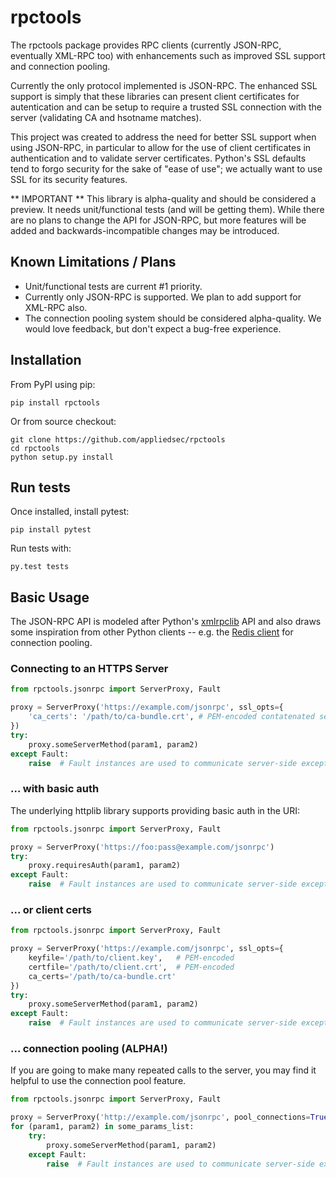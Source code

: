 # rpctools

The rpctools package provides RPC clients (currently JSON-RPC, eventually XML-RPC too) with enhancements such
as improved SSL support and connection pooling.

Currently the only protocol implemented is JSON-RPC.  The enhanced SSL support is simply that these libraries
can present client certificates for autentication and can be setup to require a trusted SSL connection with
the server (validating CA and hsotname matches).

This project was created to address the need for better SSL support when using JSON-RPC, in particular to allow for
the use of client certificates in authentication and to validate server certificates.  Python's SSL defaults tend
to forgo security for the sake of "ease of use"; we actually want to use SSL for its security features.

** IMPORTANT **
This library is alpha-quality and should be considered a preview.  It needs unit/functional tests (and will be getting
them).  While there are no plans to change the API for JSON-RPC, but more features will be added and backwards-incompatible
changes may be introduced.

## Known Limitations / Plans

- Unit/functional tests are current #1 priority.
- Currently only JSON-RPC is supported.  We plan to add support for XML-RPC also.
- The connection pooling system should be considered alpha-quality.  We would love feedback, but don't expect
  a bug-free experience.

## Installation

From PyPI using pip:

    pip install rpctools

Or from source checkout:

    git clone https://github.com/appliedsec/rpctools
    cd rpctools
    python setup.py install

## Run tests

Once installed, install pytest:

    pip install pytest

Run tests with:

    py.test tests

## Basic Usage

The JSON-RPC API is modeled after Python's [xmlrpclib](http://docs.python.org/2/library/xmlrpclib.html) API and
also draws some inspiration from other Python clients -- e.g. the [Redis client](https://github.com/andymccurdy/redis-py)
for connection pooling.

### Connecting to an HTTPS Server

```python
from rpctools.jsonrpc import ServerProxy, Fault

proxy = ServerProxy('https://example.com/jsonrpc', ssl_opts={
    'ca_certs': '/path/to/ca-bundle.crt', # PEM-encoded contatenated set of CA certificates
})
try:
    proxy.someServerMethod(param1, param2)
except Fault:
    raise  # Fault instances are used to communicate server-side exceptions.
```

### ... with basic auth

The underlying httplib library supports providing basic auth in the URI:

```python
from rpctools.jsonrpc import ServerProxy, Fault

proxy = ServerProxy('https://foo:pass@example.com/jsonrpc')
try:
    proxy.requiresAuth(param1, param2)
except Fault:
    raise  # Fault instances are used to communicate server-side exceptions.
```

### ... or client certs

```python
from rpctools.jsonrpc import ServerProxy, Fault

proxy = ServerProxy('https://example.com/jsonrpc', ssl_opts={
    keyfile='/path/to/client.key',   # PEM-encoded
    certfile='/path/to/client.crt',  # PEM-encoded
    ca_certs='/path/to/ca-bundle.crt'
})
try:
    proxy.someServerMethod(param1, param2)
except Fault:
    raise  # Fault instances are used to communicate server-side exceptions.
```

### ... connection pooling (ALPHA!)

If you are going to make many repeated calls to the server, you may find it helpful
to use the connection pool feature.

```python
from rpctools.jsonrpc import ServerProxy, Fault

proxy = ServerProxy('http://example.com/jsonrpc', pool_connections=True)
for (param1, param2) in some_params_list:
    try:
        proxy.someServerMethod(param1, param2)
    except Fault:
        raise  # Fault instances are used to communicate server-side exceptions.
```
